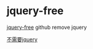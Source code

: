# jquery-free

[jquery-free](https://plainjs.com/)
github remove jquery

[不需要jquery](http://youmightnotneedjquery.com/) 